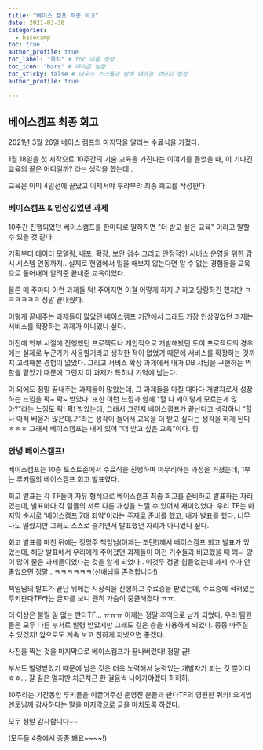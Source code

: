 ```yaml
---
title: "베이스 캠프 최종 회고"
date: 2021-03-30
categories: 
  - basecamp
toc: true
author_profile: true
toc_label: "목차" # toc 이름 설정
toc_icon: "bars" # 아이콘 설정
toc_sticky: false # 마우스 스크롤과 함께 내려갈 것인지 설정
author_profile: true

---
```


## 베이스캠프 최종 회고

2021년 3월 26일 베이스 캠프의 마지막을 알리는 수료식을 가졌다.

1월 18일을 첫 시작으로 10주간의 기술 교육을 가진다는 이야기를 들었을 때, 이 기나긴 교육의 끝은 어디일까? 라는 생각을 했는데..

교육은 이미 4일전에 끝났고 이제서야 부랴부랴 최종 회고를 작성한다.



### 베이스캠프 & 인상깊었던 과제

10주간 진행되었던 베이스캠프를 한마디로 말하자면 "더 받고 싶은 교육" 이라고 말할 수 있을 것 같다.

기획부터 데이터 모델링, 배포, 확장, 보안 검수 그리고 안정적인 서비스 운영을 위한 감시 시스템 연동까지.. 실제로 현업에서 일을 해보지 않는다면 알 수 없는 경험들을 교육으로 풀어내어 알려준 끝내준 교육이었다.

물론 매 주마다 이런 과제들 턱! 주어지면 이걸 어떻게 하지..? 하고 당황하긴 했지만 ㅋㅋㅋㅋㅋㅋ 정말 끝내줬다.

이렇게 끝내주는 과제들이 많았던 베이스캠프 기간에서 그래도 가장 인상깊었던 과제는 서비스를 확장하는 과제가 아니었나 싶다.

이전에 학부 시절에 진행했던 프로젝트나 개인적으로 개발해봤던 토이 프로젝트의 경우에는 실제로 누군가가 사용할거라고 생각한 적이 없었기 때문에 서비스를 확장하는 것까지 고려해본 경험이 없었다. 그리고 서비스 확장 과제에서 내가 DB 샤딩을 구현하는 역할을 맡았기 때문에 그런지 이 과제가 특히나 기억에 남는다. 

이 외에도 정말 끝내주는 과제들이 많았는데, 그 과제들을 마칠 때마다 개발자로서 성장하는 느낌을 팍~ 팍~ 받았다. 또한 이런 느낌과 함께 "헐 나 왜이렇게 모르는게 많아?"라는 느낌도 팍! 팍! 받았는데, 그래서 그런지 베이스캠프가 끝난다고 생각하니 "헐 나 아직 배울거 많은데..?"라는 생각이 들어서 교육을 더 받고 싶다는 생각을 하게 된다 ㅎㅎㅎ 그래서 베이스캠프는 내게 있어 "더 받고 싶은 교육"이다. 힝

### 안녕 베이스캠프!

베이스캠프는 10층 토스트존에서 수료식을 진행하며 마무리하는 과정을 거쳤는데, 1부는 루키들의 베이스캠프 회고 발표였다.

회고 발표는 각 TF들이 자유 형식으로 베이스캠프 최종 회고를 준비하고 발표하는 자리였는데, 발표마다 각 팀들의 서로 다른 개성을 느낄 수 있어서 재미있었다. 우리 TF는 마지막 순서로 '베이스캠프 7대 죄악'이라는 주제로 준비를 했고, 내가 발표를 했다. 너무나도 떨렸지만 그래도 스스로 즐기면서 발표했던 자리가 아니었나 싶다.

회고 발표를 마친 뒤에는 정명주 책임님(이제는 조던!)께서 베이스캠프 회고 발표가 있었는데, 해당 발표에서 우리에게 주어졌던 과제들이 이전 기수들과 비교했을 때 꽤나 양이 많이 줄은 과제들이었다는 것을 알게 되었다.. 이것두 정말 힘들었는데 과제 수가 안줄었으면 정말...ㅋㅋㅋㅋㅋㅋ(선배님들 존경합니다!)

책임님의 발표가 끝난 뒤에는 시상식을 진행하고 수료증을 받았는데, 수료증에 적혀있는 루키판다TF라는 글자를 보니 괜히 가슴이 뭉클해졌다 ㅠㅠ. 

더 이상은 불릴 일 없는 판다TF... ㅠㅠㅠ 이제는 정말 추억으로 남게 되었다. 우리 팀원들은 모두 다른 부서로 발령 받았지만 그래도 같은 층을 사용하게 되었다. 종종 마주칠 수 있겠지! 앞으로도 계속 보고 친하게 지냈으면 좋겠다.

사진을 찍는 것을 마지막으로 베이스캠프가 끝나버렸다! 정말 끝!

부서도 발령받았기 때문에 남은 것은 더욱 노력해서 능력있는 개발자가 되는 것 뿐이다 ㅎㅎ... 갈 길은 멀지만 차근차근 한 걸음씩 나아가야겠다 허허허.

10주라는 기간동안 루키들을 이끌어주신 운영진 분들과 판다TF의 영원한 쿼카! 오기범 멘토님께 감사하다는 말을 마지막으로 글을 마치도록 하겠다.

모두 정말 감사합니다~~

(모두들 4층에서 종종 봬요~~~~!)